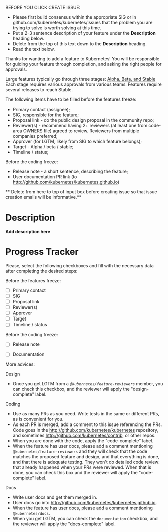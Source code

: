 
BEFORE YOU CLICK CREATE ISSUE:

- Please first build consensus within the appropriate SIG or in github.com/kubernetes/kubernetes/issues
  that the problem you are trying to solve is worth solving at this time.
- Put a 2-3 sentence description of your feature under the **Description** heading below.
- Delete from the top of this text down to the **Description** heading.
- Read the text below.

Thanks for wanting to add a feature to Kubernetes!  You will be responsible for guiding
your feature through completion, and asking the right people for approvals.  

Large features typically go through three stages: [Alpha, Beta, and Stable](https://github.com/kubernetes/kubernetes/blob/master/docs/api.md#api-versioning)
Each stage requires various approvals from various teams.  Features require several releases
to reach Stable.

The following items have to be filled before the features freeze:

- Primary contact (assignee);
- SIG, responsible for the feature;
- Proposal link - do the public design proposal in the community repo;
- Reviewer(s) - recommend having 2+ reviewers (at least one from code-area OWNERS file) agreed to review. Reviewers from multiple companies preferred;
- Approver (for LGTM, likely from SIG to which feature belongs);
- Target - Alpha / beta / stable;
- Timeline / status;

Before the coding freeze:

- Release note - a short sentence, describing the feature;
- User documentation PR link (to http://github.com/kubernetes/kubernetes.github.io)


** Delete from here to top of input box before creating issue so that issue creation emails will be informative.**

# Description

**Add description here**


# Progress Tracker

Please, select the following checkboxes and fill with the necessary data after completing the desired steps: 

Before the features freeze:
- [ ] Primary contact
- [ ] SIG
- [ ] Proposal link 
- [ ] Reviewer(s)
- [ ] Approver
- [ ] Target
- [ ] Timeline / status

Before the coding freeze:
- [ ] Release note
- [ ] Documentation


More advices:

Design
   - Once you get LGTM from a *`@kubernetes/feature-reviewers`* member, you can check this checkbox, and the reviewer will apply the "design-complete" label.
 
Coding
  - Use as many PRs as you need.  Write tests in the same or different PRs, as is convenient for you.
  - As each PR is merged, add a comment to this issue referencing the PRs.  Code goes in the http://github.com/kubernetes/kubernetes repository,
        and sometimes http://github.com/kubernetes/contrib, or other repos.
  - When you are done with the code, apply the "code-complete" label.
  - When the feature has user docs, please add a comment mentioning `@kubernetes/feature-reviewers` and they will
        check that the code matches the proposed feature and design, and that everything is done, and that there is adequate
        testing.  They won't do detailed code review: that already happened when your PRs were reviewed.
        When that is done, you can check this box and the reviewer will apply the "code-complete" label.

Docs
  - Write user docs and get them merged in.
  - User docs go into http://github.com/kubernetes/kubernetes.github.io.
  - When the feature has user docs, please add a comment mentioning `@kubernetes/docs`.
  - When you get LGTM, you can check the `documentation` checkbox, and the reviewer will apply the "docs-complete" label.

